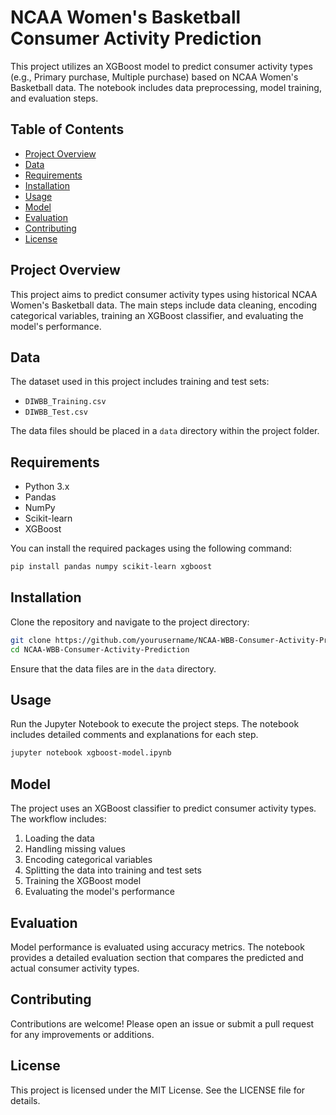 # NCAA Women's Basketball Consumer Activity Prediction

This project utilizes an XGBoost model to predict consumer activity types (e.g., Primary purchase, Multiple purchase) based on NCAA Women's Basketball data. The notebook includes data preprocessing, model training, and evaluation steps.

## Table of Contents

- [Project Overview](#project-overview)
- [Data](#data)
- [Requirements](#requirements)
- [Installation](#installation)
- [Usage](#usage)
- [Model](#model)
- [Evaluation](#evaluation)
- [Contributing](#contributing)
- [License](#license)

## Project Overview

This project aims to predict consumer activity types using historical NCAA Women's Basketball data. The main steps include data cleaning, encoding categorical variables, training an XGBoost classifier, and evaluating the model's performance.

## Data

The dataset used in this project includes training and test sets:
- `DIWBB_Training.csv`
- `DIWBB_Test.csv`

The data files should be placed in a `data` directory within the project folder.

## Requirements

- Python 3.x
- Pandas
- NumPy
- Scikit-learn
- XGBoost

You can install the required packages using the following command:

```bash
pip install pandas numpy scikit-learn xgboost
```
## Installation

Clone the repository and navigate to the project directory:
```bash
git clone https://github.com/yourusername/NCAA-WBB-Consumer-Activity-Prediction.git
cd NCAA-WBB-Consumer-Activity-Prediction
```
Ensure that the data files are in the `data` directory.

## Usage

Run the Jupyter Notebook to execute the project steps. The notebook includes detailed comments and explanations for each step.
```bash
jupyter notebook xgboost-model.ipynb
```
## Model

The project uses an XGBoost classifier to predict consumer activity types. The workflow includes:
1. Loading the data
2. Handling missing values
3. Encoding categorical variables
4. Splitting the data into training and test sets
5. Training the XGBoost model
6. Evaluating the model's performance

## Evaluation

Model performance is evaluated using accuracy metrics. The notebook provides a detailed evaluation section that compares the predicted and actual consumer activity types.

## Contributing

Contributions are welcome! Please open an issue or submit a pull request for any improvements or additions.

## License

This project is licensed under the MIT License. See the LICENSE file for details.
